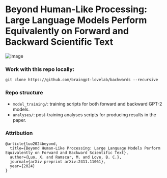 # Beyond Human-Like Processing: Large Language Models Perform Equivalently on Forward and Backward Scientific Text
![image](https://github.com/user-attachments/assets/090584ca-12c4-44e4-aa48-d97b510e7fab)

### Work with this repo locally:
```
git clone https://github.com/braingpt-lovelab/backwards --recursive
```

### Repo structure
* `model_training/`: training scripts for both forward and backward GPT-2 models.
* `analyses/`: post-training analyses scripts for producing results in the paper. 

### Attribution
```
@article{luo2024beyond,
  title={Beyond Human-Like Processing: Large Language Models Perform Equivalently on Forward and Backward Scientific Text},
  author={Luo, X. and Ramscar, M. and Love, B. C.},
  journal={arXiv preprint arXiv:2411.11061},
  year={2024}
}
```
